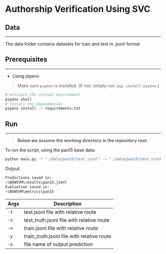 # Authorship Verification Using SVC

## Data

***

The data folder contains datasets for train and test in .jsonl format

## Prerequisites

***
  - Using pipenv

  > Make sure `pipenv` is installed. (If not, simply run: `pip install pipenv`.)
  ```sh
  # Activate the virtual environment
  pipenv shell
  # Install the dependencies
  pipenv install -r requirements.txt
  ```

## Run

***

> __Below we assume the working directory is the repository root.__  

To run the script, using the pan15 base data:
  ```sh
  python main.py -t "./data/pan15/test.jsonl" -v "./data/pan15/test_truth.jsonl" -n "./data/pan15/train.jsonl"  -y "./data/pan15/train_truth.jsonl" -o "pan15_pred.jsonl"
  ```
Output:
  ```sh
  Predictions saved in:
  ~\BOWSVM\results\pan15.jsonl
  Evaluation saved in:
  ~\BOWSVM\metrics\pan15
  ```

| Args   | Description                                    |
|--------|------------------------------------------------|
| `-t`   | test.jsonl file with relative route            |
| `-v`   | test_truth.jsonl file with relative route      |
| `-n`   | train.jsonl file with relative route           |
| `-y`   | train_truth.jsonl file with relative route     |
| `-o`   | file name of output prediction                 |